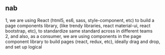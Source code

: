 ## nab

1, we are using React (html5, es6, sass, style-component, etc) to build a page components library, (like trendy libraries, react material-ui, react bootstrap, etc), to standardize same standard across in different teams  
2, and also, as a consumer, we are using components in the page component library to build pages (react, redux, etc), ideally drag and drop, and set up logical

